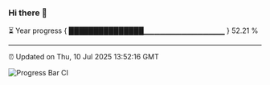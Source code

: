 ### Hi there 👋

⏳ Year progress { ███████████████▁▁▁▁▁▁▁▁▁▁▁▁▁▁▁ } 52.21 %

---

⏰ Updated on Thu, 10 Jul 2025 13:52:16 GMT

![Progress Bar CI](https://github.com/IshwaranRudhara/GIT-ACTION/workflows/Progress%20Bar%20CI/badge.svg)
